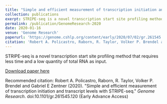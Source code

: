 ```yaml
---
title: "Simple and efficient measurement of transcription initiation and transcript levels with STRIPE-seq"
collection: publications
exerpt: STRIPE-seq is a novel transcription start site profiling method that requires less time and a low quantity (100ng) of total RNA as input.
permalink: /publication/GenomeResearch-2020
date: 2020-01-16
venue: 'Genome Research'
paperurl: 'https://genome.cshlp.org/content/early/2020/07/02/gr.261545.120.abstract'
citation: 'Robert A. Policastro, Raborn, R. Taylor, Volker P. Brendel and Gabriel E Zentner (2020). &quot;Simple and efficient measurement of transcription initiation and transcript levels with STRIPE-seq.&quot; <i>Genome Research</i>. doi:10.1101/gr.261545.120'
---
```

STRIPE-seq is a novel transcription start site profiling method that requires less time and a low quantity of total RNA as input.

[Download paper here](https://genome.cshlp.org/content/early/2020/07/02/gr.261545.120.abstract)

Recommended citation: Robert A. Policastro, Raborn, R. Taylor, Volker P. Brendel and Gabriel E Zentner (2020). "Simple and efficient measurement of transcription initiation and transcript levels with STRIPE-seq." <i>Genome Research</i>. doi:10.1101/gr.261545.120 (Early Advance Access)